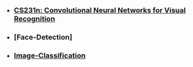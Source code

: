 * ### [CS231n: Convolutional Neural Networks for Visual Recognition](http://cs231n.stanford.edu/)
* ### [Face-Detection]
* ### [Image-Classification](https://codelabs.developers.google.com/codelabs/tensorflow-for-poets-2)

